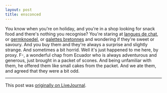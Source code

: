 ```yaml
---
layout: post
title: ensconced
---
```


<div class="entry-item s2-entrytext">You know when you're on holiday, and you're in a shop looking for snack food and there's nothing you recognise? You're staring at <a href="http://homemades.blogspot.com/2008/01/not-so-ordinary-tongues.html" rel="nofollow">langues de chat</a>, or <a href="http://ronnysandra.multiply.com/recipes/item/8" rel="nofollow">germknoedel</a>, or <a href="http://www.nicecupofteaandasitdown.com/biscuits/previous.php3?item=110" rel="nofollow">galettes bretonnes</a> and wondering if they're sweet or savoury. And you buy them and they're always a surprise and slightly strange. And sometimes a bit horrid. Well it's just happened to me here, by proxy. F-, a wonderful chap from Ecuador who is always adventurous and generous, just brought in a packet of scones. And being unfamiliar with them, he offered them like small cakes from the packet. And we ate them, and agreed that they were a bit odd.</div><p><hr></p><p>This post was <a href="http://ferkeltongs.livejournal.com/16419.html">originally on LiveJournal</a>.</p>
